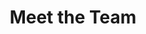 ---
# An instance of the People widget.
# Documentation: https://wowchemy.com/docs/page-builder/
widget: people

# This file represents a page section.
headless: true

# Order that this section appears on the page.
weight: 10

title: Meet the Team
subtitle:

content:
  # Choose which groups/teams of users to display.
  #   Edit `user_groups` in each user's profile to add them to one or more of these groups.
  user_groups:
    - Faculty
    - Postdocs
    - PhD Students
    - M.S. Students
    - Undergraduates
    - Co-Ops
    - Alumni
design:
  show_interests: false
  show_role: true
  show_social: true
---